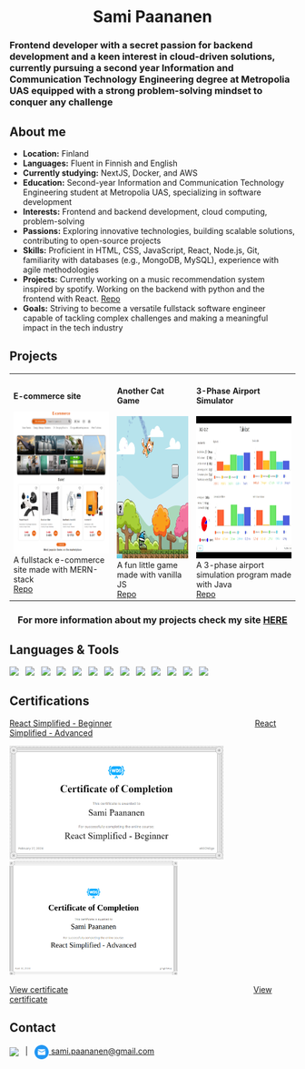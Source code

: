 <h1 align="center"> Sami Paananen </h1>
<h3>Frontend developer with a secret passion for backend development and a keen interest in cloud-driven solutions, currently pursuing a second year Information and Communication Technology Engineering degree at Metropolia UAS equipped with a strong problem-solving mindset to conquer any challenge</h3>

## About me


  - <strong>Location:</strong> Finland  
  - <strong>Languages:</strong> Fluent in Finnish and English  
  - <strong>Currently studying:</strong> NextJS, Docker, and AWS  
  - <strong>Education:</strong> Second-year Information and Communication Technology Engineering student at Metropolia UAS, specializing in software development  
  - <strong>Interests:</strong> Frontend and backend development, cloud computing, problem-solving  
  - <strong>Passions:</strong> Exploring innovative technologies, building scalable solutions, contributing to open-source projects  
  - <strong>Skills:</strong> Proficient in HTML, CSS, JavaScript, React, Node.js, Git, familiarity with databases (e.g., MongoDB, MySQL), experience with agile methodologies  
  - <strong>Projects:</strong> Currently working on a music recommendation system inspired by spotify. Working on the backend with python and the frontend with React. [Repo](https://github.com/Sami-Juhani/music-recommendation-system)
  - <strong>Goals:</strong> Striving to become a versatile fullstack software engineer capable of tackling complex challenges and making a meaningful impact in the tech industry  


## Projects

<table>
  <tr>
    <td>
      <h4>E-commerce site</h4>
      <img src="./assets/imgs/e-commerce.png" height="250px"><br>
      A fullstack e-commerce site made with MERN-stack<br>
      <a href="https://github.com/Sami-Juhani/Ecommerce-site">Repo</a>
    </td>
    <td>
      <h4>Another Cat Game</h4>
      <img src="./assets/imgs/cat-game.png" height="250px"><br>
      A fun little game made with vanilla JS<br>
      <a href="https://github.com/Sami-Juhani/Another-Cat-Game">Repo</a>
    </td>
    <td>
      <h4>3-Phase Airport Simulator</h4>
      <img src="./assets/imgs/ap-simulation.png" height="250px" width="250px"><br>
      A 3-phase airport simulation program made with Java<br>
      <a href="https://github.com/Sami-Juhani/AP-Simulation-Java">Repo</a>
    </td>
  </tr>
</table>

<h3 align="center">For more information about my projects check my site <a href="https://samipaan.com/portfolio">HERE</a></h4>

## Languages & Tools

<img src="https://cdn.jsdelivr.net/gh/devicons/devicon@latest/icons/react/react-original.svg" height="50" />&nbsp;&nbsp;&nbsp;<img src="https://cdn.jsdelivr.net/gh/devicons/devicon@latest/icons/javascript/javascript-original.svg" height="50" />&nbsp;&nbsp;&nbsp;<img src="https://cdn.jsdelivr.net/gh/devicons/devicon@latest/icons/typescript/typescript-plain.svg" height="50" />&nbsp;&nbsp;&nbsp;<img src="https://cdn.jsdelivr.net/gh/devicons/devicon@latest/icons/html5/html5-original.svg" height="50" />&nbsp;&nbsp;&nbsp;<img src="https://cdn.jsdelivr.net/gh/devicons/devicon@latest/icons/css3/css3-original.svg" height="50" />&nbsp;&nbsp;&nbsp;<img src="https://cdn.jsdelivr.net/gh/devicons/devicon@latest/icons/python/python-original.svg" height="50" />&nbsp;&nbsp;&nbsp;<img src="https://cdn.jsdelivr.net/gh/devicons/devicon@latest/icons/java/java-original.svg" height="50" />&nbsp;&nbsp;&nbsp;<img src="https://cdn.jsdelivr.net/gh/devicons/devicon@latest/icons/nodejs/nodejs-plain-wordmark.svg" height="50" />&nbsp;&nbsp;&nbsp;<img src="https://cdn.jsdelivr.net/gh/devicons/devicon@latest/icons/express/express-original.svg" height="50" />&nbsp;&nbsp;&nbsp;<img src="https://cdn.jsdelivr.net/gh/devicons/devicon@latest/icons/mysql/mysql-original-wordmark.svg" height="50" />&nbsp;&nbsp;&nbsp;<img src="https://cdn.jsdelivr.net/gh/devicons/devicon@latest/icons/mongodb/mongodb-plain-wordmark.svg" height="50" />&nbsp;&nbsp;&nbsp;<img src="https://cdn.jsdelivr.net/gh/devicons/devicon@latest/icons/amazonwebservices/amazonwebservices-plain-wordmark.svg" height="50" />&nbsp;&nbsp;&nbsp;<img src="https://cdn.jsdelivr.net/gh/devicons/devicon@latest/icons/git/git-original-wordmark.svg" height="50" />

## Certifications

[React Simplified - Beginner](https://courses.webdevsimplified.com/react-simplified-beginner) &nbsp;&nbsp;&nbsp;&nbsp;&nbsp;&nbsp;&nbsp;&nbsp;&nbsp;&nbsp;&nbsp;&nbsp;&nbsp;&nbsp;&nbsp;&nbsp;&nbsp;&nbsp;&nbsp;&nbsp;&nbsp;&nbsp;&nbsp;&nbsp;&nbsp;&nbsp;&nbsp;&nbsp;&nbsp;&nbsp;&nbsp;&nbsp;&nbsp;&nbsp;&nbsp;&nbsp;&nbsp;&nbsp;&nbsp;&nbsp;&nbsp;&nbsp;&nbsp;&nbsp;&nbsp;&nbsp;&nbsp;&nbsp;&nbsp;&nbsp;&nbsp;&nbsp;&nbsp;&nbsp;&nbsp;&nbsp;&nbsp;&nbsp;&nbsp;&nbsp;&nbsp;&nbsp; [React Simplified - Advanced](https://courses.webdevsimplified.com/react-simplified-advanced)

<img src="./assets/imgs/react_beginnner_cert.png" height="200" style="margin-right: 15px"/> &nbsp;&nbsp;&nbsp; <img src="./assets/imgs/react_advanced_cert.png" height="200" style="margin-right: 15px"/>

[View certificate](./assets/certs/React%20Simplified%20-%20Beginner-certificate.pdf) &nbsp;&nbsp;&nbsp;&nbsp;&nbsp;&nbsp;&nbsp;&nbsp;&nbsp;&nbsp;&nbsp;&nbsp;&nbsp;&nbsp;&nbsp;&nbsp;&nbsp;&nbsp;&nbsp;&nbsp;&nbsp;&nbsp;&nbsp;&nbsp;&nbsp;&nbsp;&nbsp;&nbsp;&nbsp;&nbsp;&nbsp;&nbsp;&nbsp;&nbsp;&nbsp;&nbsp;&nbsp;&nbsp;&nbsp;&nbsp;&nbsp;&nbsp;&nbsp;&nbsp;&nbsp;&nbsp;&nbsp;&nbsp;&nbsp;&nbsp;&nbsp;&nbsp;&nbsp;&nbsp;&nbsp;&nbsp;&nbsp;&nbsp;&nbsp;&nbsp;&nbsp;&nbsp;&nbsp;&nbsp;&nbsp;&nbsp;&nbsp;&nbsp;&nbsp;&nbsp;&nbsp;&nbsp;&nbsp;&nbsp;&nbsp;&nbsp;&nbsp;&nbsp;&nbsp;&nbsp;&nbsp; [View certificate](./assets/certs/React%20Simplified%20-%20Advanced-certificate.pdf)

## Contact

<a href="https://linkedin.com/in/samipaan"><img align="center" src="https://cdn.jsdelivr.net/gh/devicons/devicon@latest/icons/linkedin/linkedin-original-wordmark.svg" height="75px"/></a>
&nbsp; | &nbsp;
<a href="mailto:sami.paananen@gmail.com"><img align="center" src="./assets/imgs/mail.png" height="25px"/>&nbsp;sami.paananen@gmail.com</a>